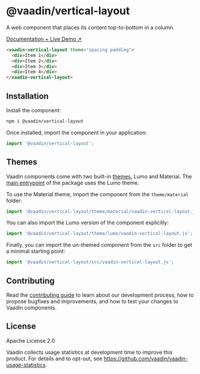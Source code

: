 # @vaadin/vertical-layout

A web component that places its content top-to-bottom in a column.

[Documentation + Live Demo ↗](https://vaadin.com/docs/latest/ds/components/basic-layouts/#horizontal-layout)

```html
<vaadin-vertical-layout theme="spacing padding">
  <div>Item 1</div>
  <div>Item 2</div>
  <div>Item 3</div>
  <div>Item 4</div>
</vaadin-vertical-layout>
```

## Installation

Install the component:

```sh
npm i @vaadin/vertical-layout
```

Once installed, import the component in your application:

```js
import '@vaadin/vertical-layout';
```

## Themes

Vaadin components come with two built-in [themes](https://vaadin.com/docs/latest/ds/customization/using-themes), Lumo and Material.
The [main entrypoint](https://github.com/vaadin/web-components/blob/master/packages/vertical-layout/vaadin-vertical-layout.js) of the package uses the Lumo theme.

To use the Material theme, import the component from the `theme/material` folder:

```js
import '@vaadin/vertical-layout/theme/material/vaadin-vertical-layout.js';
```

You can also import the Lumo version of the component explicitly:

```js
import '@vaadin/vertical-layout/theme/lumo/vaadin-vertical-layout.js';
```

Finally, you can import the un-themed component from the `src` folder to get a minimal starting point:

```js
import '@vaadin/vertical-layout/src/vaadin-vertical-layout.js';
```

## Contributing

Read the [contributing guide](https://vaadin.com/docs/latest/guide/contributing/overview) to learn about our development process, how to propose bugfixes and improvements, and how to test your changes to Vaadin components.

## License

Apache License 2.0

Vaadin collects usage statistics at development time to improve this product.
For details and to opt-out, see https://github.com/vaadin/vaadin-usage-statistics.
